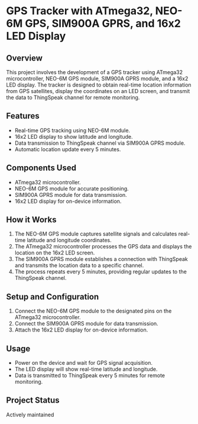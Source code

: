 # GPS Tracker with ATmega32, NEO-6M GPS, SIM900A GPRS, and 16x2 LED Display

## Overview
This project involves the development of a GPS tracker using ATmega32 microcontroller, NEO-6M GPS module, SIM900A GPRS module, and a 16x2 LED display. The tracker is designed to obtain real-time location information from GPS satellites, display the coordinates on an LED screen, and transmit the data to ThingSpeak channel for remote monitoring.

## Features
- Real-time GPS tracking using NEO-6M module.
- 16x2 LED display to show latitude and longitude.
- Data transmission to ThingSpeak channel via SIM900A GPRS module.
- Automatic location update every 5 minutes.

## Components Used
- ATmega32 microcontroller.
- NEO-6M GPS module for accurate positioning.
- SIM900A GPRS module for data transmission.
- 16x2 LED display for on-device information.


## How it Works
1. The NEO-6M GPS module captures satellite signals and calculates real-time latitude and longitude coordinates.
2. The ATmega32 microcontroller processes the GPS data and displays the location on the 16x2 LED screen.
3. The SIM900A GPRS module establishes a connection with ThingSpeak and transmits the location data to a specific channel.
4. The process repeats every 5 minutes, providing regular updates to the ThingSpeak channel.

## Setup and Configuration
1. Connect the NEO-6M GPS module to the designated pins on the ATmega32 microcontroller.
2. Connect the SIM900A GPRS module for data transmission.
3. Attach the 16x2 LED display for on-device information.


## Usage
- Power on the device and wait for GPS signal acquisition.
- The LED display will show real-time latitude and longitude.
- Data is transmitted to ThingSpeak every 5 minutes for remote monitoring.





## Project Status
Actively maintained
